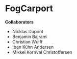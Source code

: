 # FogCarport

**Collaborators**
- Nicklas Dupont
- Benjamin Bajrami
- Christian Wulff
- Iben Kühn Andersen
- Mikkel Kornval Christoffersen

